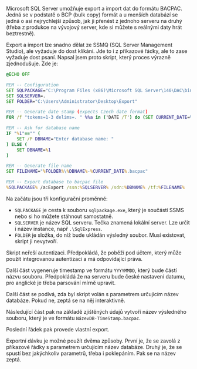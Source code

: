 <!-- dcterms:title = Rychlý export databáze do formátu BACPAC -->
<!-- dcterms:abstract = Microsoft SQL Server umožňuje export a import dat do formátu BACPAC. Jedná se v podstatě o BCP (bulk copy) formát a u menších databází se jedná o asi nejrychlejší způsob, jak ji přenést z jednoho serveru na druhý (třeba z produkce na vývojový server, kde si můžete s reálnými daty hrát beztrestně). Napsal jsem skript, který umí celý proces automatizovat. -->
<!-- dcterms:creator = Michal Altair Valášek -->
<!-- x4w:coverUrl = /cover-pictures/20200713-bacpac.jpg -->
<!-- x4w:coverCredits = @jankolario via Unsplash.com -->
<!-- x4w:pictureUrl = /perex-pictures/20200713-bacpac.jpg -->
<!-- x4w:pictureWidth = 150 -->
<!-- x4w:pictureHeight = 150 -->
<!-- x4w:category = IT -->
<!-- dcterms:date = 2020-07-13 -->

Microsoft SQL Server umožňuje export a import dat do formátu BACPAC. Jedná se v podstatě o BCP (bulk copy) formát a u menších databází se jedná o asi nejrychlejší způsob, jak ji přenést z jednoho serveru na druhý (třeba z produkce na vývojový server, kde si můžete s reálnými daty hrát beztrestně).

Export a import lze snadno dělat ze SSMQ (SQL Server Management Studio), ale vyžaduje do dost klikání. Jde to i z příkazové řádky, ale to zase vyžaduje dost psaní. Napsal jsem proto skript, který proces výrazně zjednodušuje. Zde je:

```bat
@ECHO OFF

REM -- Configuration
SET SQLPACKAGE="C:\Program Files (x86)\Microsoft SQL Server\140\DAC\bin\sqlpackage.exe"
SET SQLSERVER=.
SET FOLDER="C:\Users\Administrator\Desktop\Export"

REM -- Generate date stamp (expects Czech date format)
FOR /f "tokens=1-3 delims=. " %%a in ('DATE /T') do (SET CURRENT_DATE=%%c%%b%%a)

REM -- Ask for database name
IF "%1"=="" (
    SET /P DBNAME="Enter database name: "
) ELSE (
    SET DBNAME=%1
)

REM -- Generate file name
SET FILENAME="%FOLDER%\%DBNAME%-%CURRENT_DATE%.bacpac"

REM -- Export database to bacpac file
%SQLPACKAGE% /a:Export /ssn:%SQLSERVER% /sdn:%DBNAME% /tf:%FILENAME%
```

Na začátu jsou tři konfigurační proměnné:

* `SQLPACKAGE` je cesta k souboru `sqlpackage.exe`, který je součástí SSMS nebo si ho můžete stáhnout samostatně.
* `SQLSERVER` je název SQL serveru. Tečka znamená lokální server. Lze určit i název instance, např `.\SqlExpress`.
* `FOLDER` je složka, do níž bude ukládán výsledný soubor. Musí existovat, skript ji nevytvoří.

Skript neřeší autentizaci. Předpokládá, že poběží pod účtem, který může použít integrovanou autentizaci a má odpovídající práva.

Další část vygeneruje timestamp ve formátu `YYYYMMDD`, který bude částí názvu souboru. Předpokládá že na serveru bude české nastavení datumu, pro anglické je třeba parsování mírně upravit.

Další část se podívá, zda byl skript volán s parametrem určujícím název databáze. Pokud ne, zeptá se na něj interaktivně.

Následující část pak na základě zjištěných údajů vytvoří název výsledného souboru, který je ve formátu `NázevDB-TimeStamp.bacpac`.

Poslední řádek pak provede vlastní export.

Exportní dávku je možné použít dvěma způsoby. První je, že se zavolá z příkazové řádky s parametrem určujícím název databáze. Druhý je, že se spustí bez jakýchkoliv parametrů, třeba i poklepáním. Pak se na název zeptá.